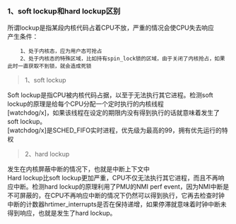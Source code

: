 ### 1、soft lockup和hard lockup区别  
所谓lockup是指某段内核代码占着CPU不放，严重的情况会使CPU失去响应  
产生条件：  
```
	1、处于内核态，应为用户态可抢占
	2、处于内核态的特殊区域，比如持有spin_lock锁的区域，由于关闭了内核抢占，如果此时一直获取不到锁，就会造成死锁
```
> 1、soft lockup  

 Soft lockup是指CPU被内核代码占据，以至于无法执行其它进程。检测soft lockup的原理是给每个CPU分配一个定时执行的内核线程  
 [watchdog/x]，如果该线程在设定的期限内没有得到执行的话就意味着发生了soft lockup。  
 [watchdog/x]是SCHED_FIFO实时进程，优先级为最高的99，拥有优先运行的特权  

> 2、hard lockup  

 发生在内核屏蔽中断的情况下，也就是中断上下文中  
 Hard lockup比soft lockup更加严重，CPU不仅无法执行其它进程，而且不再响应中断。检测hard lockup的原理利用了PMU的NMI perf event，因为NMI中断是不可屏蔽的，在CPU不再响应中断的情况下仍然可以得到执行，它再去检查时钟中断的计数器hrtimer_interrupts是否在保持递增，如果停滞就意味着时钟中断未得到响应，也就是发生了hard lockup。  